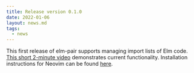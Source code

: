 ```yaml
---
title: Release version 0.1.0
date: 2022-01-06
layout: news.md
tags:
  - news
---
```


This first release of elm-pair supports managing import lists of Elm code. [This short 2-minute video][demo] demonstrates current functionality. Installation instructions for Neovim can be found [here][installation instructions].

[installation instructions]: https://github.com/jwoudenberg/elm-pair/blob/main/README.md#installation
[demo]: https://vimeo.com/662666351
